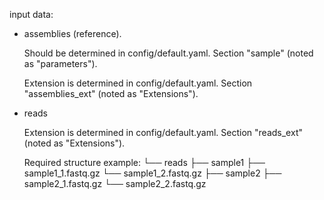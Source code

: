 input data:

- assemblies (reference). 
    
    Should be determined in config/default.yaml. Section "sample" (noted as "parameters").
    
    Extension is determined in config/default.yaml. Section "assemblies_ext" (noted as "Extensions").

- reads
    
    Extension is determined in config/default.yaml. Section "reads_ext" (noted as "Extensions").
    
    Required structure example:
    └── reads
        ├── sample1
            ├── sample1_1.fastq.gz
            └── sample1_2.fastq.gz
        ├── sample2
            ├── sample2_1.fastq.gz
            └── sample2_2.fastq.gz